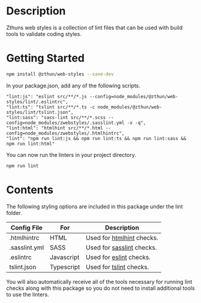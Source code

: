 Description
===

Zthuns web styles is a collection of lint files that can be used with build tools to validate coding styles.

Getting Started
===

```sh
npm install @zthun/web-styles --save-dev
```
In your package.json, add any of the following scripts.

```
"lint:js": "eslint src/**/*.js --config=node_modules/@zthun/web-styles/lint/.eslintrc",
"lint:ts": "tslint src/**/*.ts -c node_modules/@zthun/web-styles/lint/tslint.json",
"lint:sass": "sass-lint src/**/*.scss --config=node_modules/zwebstyles/.sasslint.yml -v -q",
"lint:html": "htmlhint src/**/*.html --config=node_modules/zwebstyles/.htmlhintrc",
"lint": "npm run lint:js && npm run lint:ts && npm run lint:sass && npm run lint:html"
```

You can now run the linters in your project directory.

```sh
npm run lint
```

Contents
===
The following styling options are included in this package under the lint folder.

|Config File|For|Description|
|-----------|---|-----------|
|.htmlhintrc|HTML|Used for [htmlhint](http://htmlhint.com/) checks.|
|.sasslint.yml|SASS|Used for [sasslint](https://github.com/sasstools/sass-lint) checks.|
|.eslintrc|Javascript|Used for [eslint](http://eslint.org/) checks.|
|tslint.json|Typescript|Used for [tslint](https://palantir.github.io/tslint/) checks.|

You will also automatically receive all of the tools necessary for running lint checks along with this package so you do not need to install additional tools to use the linters.
